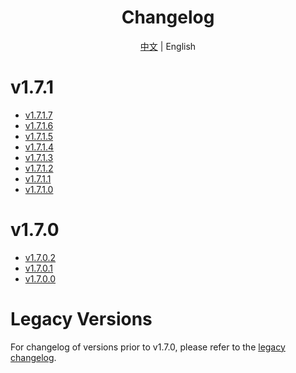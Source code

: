 <h1 align="center">Changelog</h1>

<div align="center">

[中文](ChangeLog.md) | English

</div>

# v1.7.1

- [v1.7.1.7](Changelog/en/v1.7.1.7.md)
- [v1.7.1.6](Changelog/en/v1.7.1.6.md)
- [v1.7.1.5](Changelog/en/v1.7.1.5.md)
- [v1.7.1.4](Changelog/en/v1.7.1.4.md)
- [v1.7.1.3](Changelog/en/v1.7.1.3.md)
- [v1.7.1.2](Changelog/en/v1.7.1.2.md)
- [v1.7.1.1](Changelog/en/v1.7.1.1.md)
- [v1.7.1.0](Changelog/en/v1.7.1.0.md)

# v1.7.0

- [v1.7.0.2](Changelog/en/v1.7.0.2.md)
- [v1.7.0.1](Changelog/en/v1.7.0.1.md)
- [v1.7.0.0](Changelog/en/v1.7.0.0.md)

# Legacy Versions
For changelog of versions prior to v1.7.0, please refer to the [legacy changelog](Changelog/en/legacy-changelog.md).